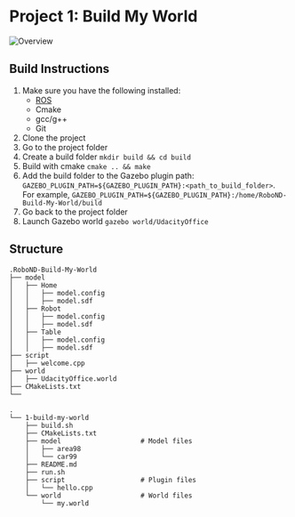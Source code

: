 # Project 1: Build My World

![Overview](image.png) 

## Build Instructions
1. Make sure you have the following installed:
   - [ROS](http://wiki.ros.org/ROS/Installation)
   - Cmake
   - gcc/g++
   - Git
2. Clone the project
3. Go to the project folder
4. Create a build folder `mkdir build && cd build`
5. Build with cmake `cmake .. && make`
6. Add the build folder to the Gazebo plugin path: 
`GAZEBO_PLUGIN_PATH=${GAZEBO_PLUGIN_PATH}:<path_to_build_folder>`. For example,
`GAZEBO_PLUGIN_PATH=${GAZEBO_PLUGIN_PATH}:/home/RoboND-Build-My-World/build`
7. Go back to the project folder
8. Launch Gazebo world `gazebo world/UdacityOffice`

## Structure
```
.RoboND-Build-My-World             
├── model                          
│   ├── Home
│   │   ├── model.config
│   │   ├── model.sdf
│   ├── Robot
│   │   ├── model.config
│   │   ├── model.sdf
│   ├── Table
│   │   ├── model.config
│   │   ├── model.sdf
├── script                         
│   ├── welcome.cpp
├── world                          
│   ├── UdacityOffice.world
├── CMakeLists.txt
└──   

.
└── 1-build-my-world              
    ├── build.sh
    ├── CMakeLists.txt
    ├── model                    # Model files 
    │   ├── area98
    │   └── car99
    ├── README.md
    ├── run.sh
    ├── script                   # Plugin files 
    │   └── hello.cpp
    └── world                    # World files
        └── my.world


```